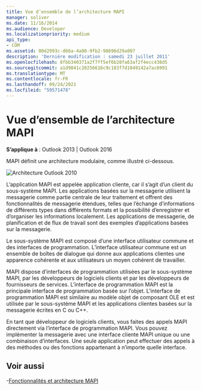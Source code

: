 ```yaml
---
title: Vue d’ensemble de l’architecture MAPI
manager: soliver
ms.date: 11/16/2014
ms.audience: Developer
ms.localizationpriority: medium
api_type:
- COM
ms.assetid: 00d2993c-d66a-4a00-9fb2-98696d29a007
description: 'Derniére modification : samedi 23 juillet 2011'
ms.openlocfilehash: 8fbb340371a2f7ff5ef6b28fa63af2f4ecc438d5
ms.sourcegitcommit: a1d9041c20256616c9c183f7d1049142a7ac6991
ms.translationtype: MT
ms.contentlocale: fr-FR
ms.lasthandoff: 09/24/2021
ms.locfileid: "59571478"
---
```

# <a name="mapi-architecture-overview"></a>Vue d’ensemble de l’architecture MAPI
 
**S’applique à** : Outlook 2013 | Outlook 2016 
  
MAPI définit une architecture modulaire, comme illustré ci-dessous.  
  
![Architecture Outlook 2010](media/amapi_43.gif "Architecture Outlook 2010")
  
L’application MAPI est appelée application cliente, car il s’agit d’un client du sous-système MAPI. Les applications basées sur la messagerie utilisent la messagerie comme partie centrale de leur traitement et offrent des fonctionnalités de messagerie étendues, telles que l’échange d’informations de différents types dans différents formats et la possibilité d’enregistrer et d’organiser les informations localement. Les applications de messagerie, de planification et de flux de travail sont des exemples d’applications basées sur la messagerie.
  
Le sous-système MAPI est composé d’une interface utilisateur commune et des interfaces de programmation. L’interface utilisateur commune est un ensemble de boîtes de dialogue qui donne aux applications clientes une apparence cohérente et aux utilisateurs un moyen cohérent de travailler.
  
MAPI dispose d’interfaces de programmation utilisées par le sous-système MAPI, par les développeurs de logiciels clients et par les développeurs de fournisseurs de services. L’interface de programmation MAPI est la principale interface de programmation basée sur l’objet. L’interface de programmation MAPI est similaire au modèle objet de composant OLE et est utilisée par le sous-système MAPI et les applications clientes basées sur la messagerie écrites en C ou C++. 
  
En tant que développeur de logiciels clients, vous faites des appels MAPI directement via l’interface de programmation MAPI. Vous pouvez implémenter la messagerie avec une interface cliente MAPI unique ou une combinaison d’interfaces. Une seule application peut effectuer des appels à des méthodes ou des fonctions appartenant à n’importe quelle interface.
  
## <a name="see-also"></a>Voir aussi

-[Fonctionnalités et architecture MAPI](mapi-features-and-architecture.md)

